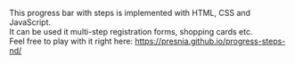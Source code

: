 This progress bar with steps is implemented with HTML, CSS and JavaScript. <br>
It can be used it multi-step registration forms, shopping cards etc. <br>
Feel free to play with it right here:
https://presnia.github.io/progress-steps-nd/
